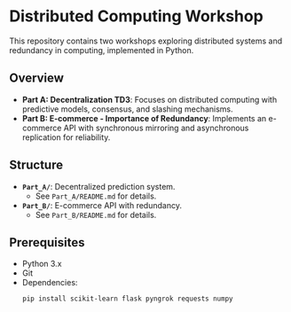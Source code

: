 
# Distributed Computing Workshop

This repository contains two workshops exploring distributed systems and redundancy in computing, implemented in Python.

## Overview
- **Part A: Decentralization TD3**: Focuses on distributed computing with predictive models, consensus, and slashing mechanisms.
- **Part B: E-commerce - Importance of Redundancy**: Implements an e-commerce API with synchronous mirroring and asynchronous replication for reliability.

## Structure
- **`Part_A/`**: Decentralized prediction system.
  - See `Part_A/README.md` for details.
- **`Part_B/`**: E-commerce API with redundancy.
  - See `Part_B/README.md` for details.

## Prerequisites
- Python 3.x
- Git
- Dependencies:
  ```bash
  pip install scikit-learn flask pyngrok requests numpy
